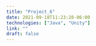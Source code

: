 ```yaml
---
title: "Project_6"
date: 2021-09-18T11:23:28-06:00
technologies: ["Java", "Unity"]
link: ""
draft: false
---
```

